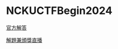 # NCKUCTFBegin2024

[官方解答](https://docs.google.com/presentation/d/1cIyZDEzc2smP46TWSv51Nicf60Q5uiss5CO1kAIr2wU)

[解題兼頒獎直播](https://www.youtube.com/watch?v=MqfoYrwiKOo)

